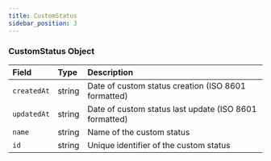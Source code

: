 ```yaml
---
title: CustomStatus
sidebar_position: 3
---
```


### CustomStatus Object

| Field       | Type   | Description                                            |
| :---------- | :----- | :----------------------------------------------------- |
| `createdAt` | string | Date of custom status creation (ISO 8601 formatted)    |
| `updatedAt` | string | Date of custom status last update (ISO 8601 formatted) |
| `name`      | string | Name of the custom status                              |
| `id`        | string | Unique identifier of the custom status                 |
